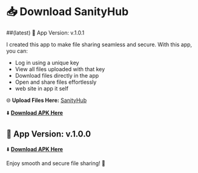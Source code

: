 # 📥 Download SanityHub  

##(latest) 🔑 App Version: v.1.0.1  

I created this app to make file sharing seamless and secure. With this app, you can:  
- Log in using a unique key  
- View all files uploaded with that key  
- Download files directly in the app  
- Open and share files effortlessly
- web site in app it self

🌐 **Upload Files Here:** [SanityHub](https://sanityhub.vercel.app)  

⬇️ **[Download APK Here](https://expo.dev/artifacts/eas/2ZzsPhYHuJ2jDhF4nrLzTt.apk)** 

## 🔑 App Version: v.1.0.0

⬇️ **[Download APK Here](https://expo.dev/artifacts/eas/qdYjnaJ1tKaHLYjvQc4SF3.apk)** 

Enjoy smooth and secure file sharing! 🚀
